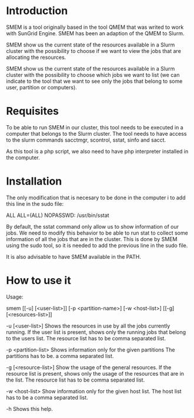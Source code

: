 
Introduction
=============

SMEM is a tool originally based in the tool QMEM that was writed to work with 
SunGrid Engine. SMEM has been an adaption of the QMEM to Slurm.

SMEM show us the current state of the resources available in a Slurm cluster 
with the possibility to choose if we want to view the jobs that are allocating
the resources.

SMEM show us the current state of the resources available in a Slurm cluster with 
the possibility to choose which jobs we want to list (we can indicate to the tool 
that we want to see only the jobs that belong to some user, partition or computers).

Requisites
==========

To be able to run SMEM in our cluster, this tool needs to be executed in a computer 
that belongs to the Slurm cluster. The tool needs to have access to the slurm 
commands sacctmgr, scontrol, sstat, sinfo and sacct.

As this tool is a php script, we also need to have php interpreter installed in the
computer.

Installation
============

The only modification that is necesary to be done in the computer i to add this line 
in the sudo file:

ALL ALL=(ALL) NOPASSWD: /usr/bin/sstat

By default, the sstat command only allow us to show information of our jobs. We need 
to modify this behavior to be able to run stat to collect some information of all the 
jobs that are in the cluster. This is done by SMEM using the sudo tool, so it is needed 
to add the previous line in the sudo file.

It is also advisable to have SMEM available in the PATH.

How to use it
==============

Usage:

  smem	[[-u] [\<user-list\>]] [-p \<partition-name\>] [-w \<host-list\>] [[-g] [\<resources-list\>]]

  -u [\<user-list\>]     Shows the resources in use by all the jobs currently
                         running.  If the user list is present, shows only the
		         running jobs that belong to the users list. The resource
                         list has to be comma separated list.
			 
  -p \<partition-list\>  Shows information only for the given partitions The partitions has to be.
                         a comma separated list.
									
  -g [\<resource-list\>] Show the usage of the general resources. If the resource
                         list is  present, shows only the usage of the resources
                         that are in the list. The resource list has to be comma
                         separated list.
			 
  -w \<host-list\>       Show information only for the given host list. The host list
                         has to be a comma separated list.
			 
  -h                     Shows this help.

